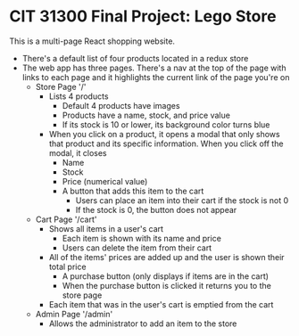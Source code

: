 # CIT 31300 Final Project: Lego Store
This is a multi-page React shopping website.

- There's a default list of four products located in a redux store
- The web app has three pages. There's a nav at the top of the page with links to each page and it highlights the current link of the page you're on
    - Store Page '/'
      - Lists 4 products
        - Default 4 products have images
        - Products have a name, stock, and price value
        - If its stock is 10 or lower, its background color turns blue
      - When you click on a product, it opens a modal that only shows that product and its specific information. When you click off the modal, it closes
        - Name
        - Stock
        - Price (numerical value)
        - A button that adds this item to the cart
          - Users can place an item into their cart if the stock is not 0
          - If the stock is 0, the button does not appear
    - Cart Page '/cart'
      - Shows all items in a user's cart
        - Each item is shown with its name and price 
        - Users can delete the item from their cart
      - All of the items' prices are added up and the user is shown their total price
        - A purchase button (only displays if items are in the cart)
        - When the purchase button is clicked it returns you to the store page
      - Each item that was in the user's cart is emptied from the cart
    - Admin Page '/admin'
      - Allows the administrator to add an item to the store
